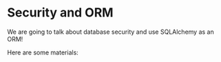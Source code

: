 # Security and ORM

We are going to talk about database security and use SQLAlchemy as an ORM!

Here are some materials:


